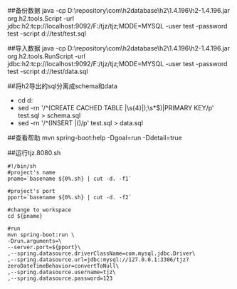 
##备份数据
java -cp D:\repository\com\h2database\h2\1.4.196\h2-1.4.196.jar org.h2.tools.Script -url jdbc:h2:tcp://localhost:9092/F:/tjz/tjz;MODE=MYSQL -user test -password test -script d://test/test.sql

##导入数据
java -cp D:\repository\com\h2database\h2\1.4.196\h2-1.4.196.jar org.h2.tools.RunScript -url jdbc:h2:tcp://localhost:9092/F:/tjz/tjz;MODE=MYSQL -user test -password test -script d://test/data.sql 

##将h2导出的sql分离成schema和data
* cd d:
* sed -rn '/^(CREATE CACHED TABLE |\s{4}|\);\s*$)|PRIMARY KEY/p' test.sql > schema.sql
* sed -rn '/^(INSERT |\()/p' test.sql > data.sql

##查看帮助
mvn spring-boot:help -Dgoal=run -Ddetail=true

##运行tjz.8080.sh
```
#!/bin/sh
#project's name
pname=`basename ${0%.sh} | cut -d. -f1`

#project's port
pport=`basename ${0%.sh} | cut -d. -f2`

#change to workspace
cd ${pname}

#run
mvn spring-boot:run \
-Drun.arguments=\
--server.port=${pport}\
,--spring.datasource.driverClassName=com.mysql.jdbc.Driver\
,--spring.datasource.url=jdbc:mysql://127.0.0.1:3306/tjz?zeroDateTimeBehavior=convertToNull\
,--spring.datasource.username=tjz\
,--spring.datasource.password=123
```






